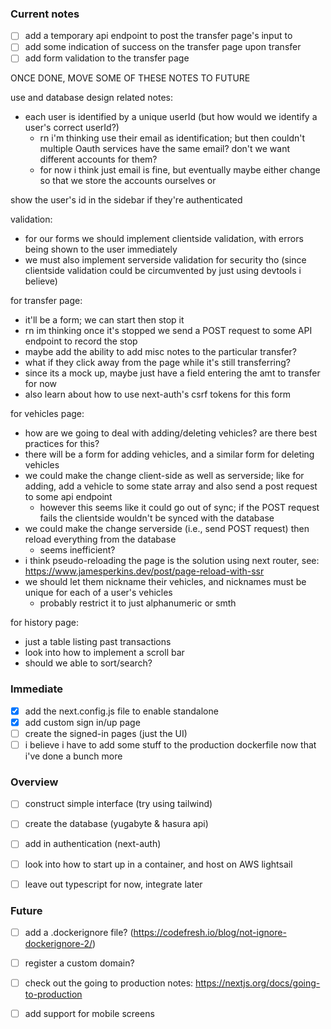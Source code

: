 ### Current notes

 - [ ] add a temporary api endpoint to post the transfer page's input to
 - [ ] add some indication of success on the transfer page upon transfer
 - [ ] add form validation to the transfer page

ONCE DONE, MOVE SOME OF THESE NOTES TO FUTURE

use and database design related notes:
 - each user is identified by a unique userId (but how would we identify a user's correct userId?)
   - rn i'm thinking use their email as identification; but then couldn't multiple Oauth services have the same email? don't we want different accounts for them?
   - for now i think just email is fine, but eventually maybe either change so that we store the accounts ourselves or 

show the user's id in the sidebar if they're authenticated

validation:
 - for our forms we should implement clientside validation, with errors being shown to the user immediately
 - we must also implement serverside validation for security tho (since clientside validation could be circumvented by just using devtools i believe)

for transfer page:
 - it'll be a form; we can start then stop it
 - rn im thinking once it's stopped we send a POST request to some API endpoint to record the stop
 - maybe add the ability to add misc notes to the particular transfer?
 - what if they click away from the page while it's still transferring?
 - since its a mock up, maybe just have a field entering the amt to transfer for now
 - also learn about how to use next-auth's csrf tokens for this form

for vehicles page:
 - how are we going to deal with adding/deleting vehicles? are there best practices for this?
 - there will be a form for adding vehicles, and a similar form for deleting vehicles
 - we could make the change client-side as well as serverside; like for adding, add a vehicle to some state array and also send a post request to some api endpoint
   - however this seems like it could go out of sync;  if the POST request fails the clientside wouldn't be synced with the database
 - we could make the change serverside (i.e., send POST request) then reload everything from the database
   - seems inefficient?
 - i think pseudo-reloading the page is the solution using next router, see: https://www.jamesperkins.dev/post/page-reload-with-ssr
 - we should let them nickname their vehicles, and nicknames must be unique for each of a user's vehicles
   - probably restrict it to just alphanumeric or smth

for history page:
 - just a table listing past transactions
 - look into how to implement a scroll bar
 - should we able to sort/search?


### Immediate
 - [x] add the next.config.js file to enable standalone
 - [x] add custom sign in/up page
 - [ ] create the signed-in pages (just the UI)
 - [ ] i believe i have to add some stuff to the production dockerfile now that i've done a bunch more

### Overview
 - [ ] construct simple interface (try using tailwind)
 - [ ] create the database (yugabyte & hasura api)
 - [ ] add in authentication (next-auth)
 - [ ] look into how to start up in a container, and host on AWS lightsail

 - [ ] leave out typescript for now, integrate later

### Future
 - [ ] add a .dockerignore file? (https://codefresh.io/blog/not-ignore-dockerignore-2/)
 - [ ] register a custom domain?
 - [ ] check out the going to production notes: https://nextjs.org/docs/going-to-production
 - [ ] add support for mobile screens



